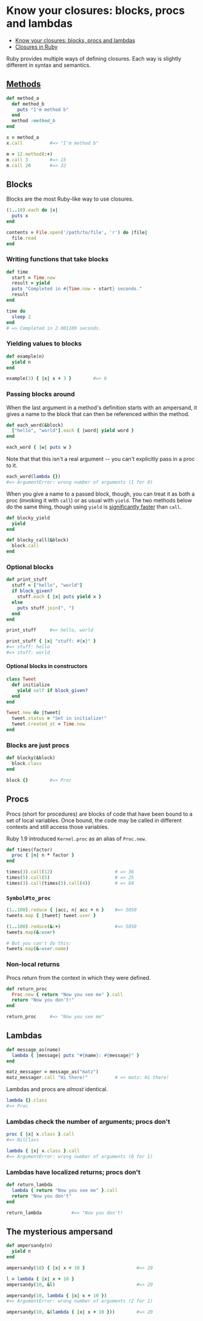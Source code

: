 # Know your closures: blocks, procs and lambdas

* [Know your closures: blocks, procs and lambdas](http://www.dev.gd/20130107-know-your-closures-blocks-procs-and-lambdas.html)
* [Closures in Ruby](http://innig.net/software/ruby/closures-in-ruby)

Ruby provides multiple ways of defining closures. Each way is slightly different in syntax and semantics.

## [Methods](http://www.ruby-doc.org/core-1.9.3/Method.html)

```ruby
def method_a
  def method_b
    puts "I'm method b"
  end
  method :method_b
end

x = method_a
x.call          #=> "I'm method b"
```

``` ruby
m = 12.method(:+)
m.call 3        #=> 15
m.call 20       #=> 32
```

## Blocks

Blocks are the most Ruby-like way to use closures.

```ruby
(1..10).each do |x|
  puts x
end

contents = File.open('/path/to/file', 'r') do |file|
  file.read
end
```

### Writing functions that take blocks

``` ruby
def time
  start = Time.now
  result = yield
  puts "Completed in #{Time.now - start} seconds."
  result
end

time do
  sleep 2
end
# => Completed in 2.001109 seconds.
```

### Yielding values to blocks

``` ruby
def example(n)
  yield n
end

example(3) { |x| x + 3 }        #=> 6
```

### Passing blocks around

When the last argument in a method's definition starts with an ampersand, it gives a name to the block that can then be referenced within the method.

``` ruby
def each_word(&block)
  ["hello", "world"].each { |word| yield word }
end

each_word { |w| puts w }
```

Note that that this isn't a real argument -- you can't explicitly pass in a proc to it.

``` ruby
each_word(lambda {})
#=> ArgumentError: wrong number of arguments (1 for 0)
```

When you give a name to a passed block, though, you can treat it as both a proc (invoking it with `call`) or as usual with `yield`. The two methods below do the same thing, though using `yield` is [significantly faster](http://stackoverflow.com/a/1410176/337184) than `call`.

``` ruby
def blocky_yield
  yield
end

def blocky_call(&block)
  block.call
end
```

### Optional blocks

``` ruby
def print_stuff
  stuff = ["hello", "world"]
  if block_given?
    stuff.each { |x| puts yield x }
  else
    puts stuff.join(", ")
  end
end

print_stuff     #=> hello, world

print_stuff { |x| "stuff: #{x}" }
#=> stuff: hello
#=> stuff: world
```

#### Optional blocks in constructors

``` ruby
class Tweet
  def initialize
    yield self if block_given?
  end
end

Tweet.new do |tweet|
  tweet.status = "Set in initialize!"
  tweet.created_at = Time.now
end
```

### Blocks are just procs

``` ruby
def blocky(&block)
  block.class
end

block {}        #=> Proc
```

## Procs

Procs (short for procedures) are blocks of code that have been bound to a set of local variables. Once bound, the code may be called in different contexts and still access those variables.

Ruby 1.9 introduced `Kernel.proc` as an alias of `Proc.new`.

``` ruby
def times(factor)
  proc { |n| n * factor }
end

times(3).call(12)                       # => 36
times(5).call(5)                        # => 25
times(3).call(times(5).call(4))         # => 60
```

### `Symbol#to_proc`

``` ruby
(1..100).reduce { |acc, n| acc + n }    #=> 5050
tweets.map { |tweet| tweet.user }

(1..100).reduce(&:+)                    #=> 5050
tweets.map(&:user)

# But you can't do this:
tweets.map(&:user.name)
```

### Non-local returns

Procs return from the context in which they were defined.

``` ruby
def return_proc
  Proc.new { return "Now you see me" }.call
  return "Now you don't!"
end

return_proc     #=> "Now you see me"
```

## Lambdas

``` ruby
def message_as(name)
  lambda { |message| puts "#{name}: #{message}" }
end

matz_messager = message_as("matz")
matz_messager.call "Hi there!"          # => matz: Hi there!
```

Lambdas and procs are *almost* identical.

``` ruby
lambda {}.class
#=> Proc
```

### Lambdas check the number of arguments; procs don't

``` ruby
proc { |x| x.class }.call
#=> NilClass

lambda { |x| x.class }.call
#=> ArgumentError: wrong number of arguments (0 for 1)
```

### Lambdas have localized returns; procs don't

``` ruby
def return_lambda
  lambda { return "Now you see me" }.call
  return "Now you don't"
end

return_lambda           #=> "Now you don't!
```

## The mysterious ampersand

``` ruby
def ampersandy(n)
  yield n
end

ampersandy(10) { |x| x + 10 }                   #=> 20

l = lambda { |x| x + 10 }
ampersandy(10, &l)                              #=> 20

ampersandy(10, lambda { |x| x + 10 })
#=> ArgumentError: wrong number of arguments (2 for 1)

ampersandy(10, &(lambda { |x| x + 10 }))        #=> 20
```
